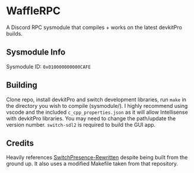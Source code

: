 # WaffleRPC
A Discord RPC sysmodule that compiles + works on the latest devkitPro builds.

## Sysmodule Info
Sysmodule ID: `0x010000000000CAFE`

## Building
Clone repo, install devkitPro and switch development libraries, run `make` in the directory you wish to compile (sysmodule/). I highly recommend using vscode and the included `c_cpp_properties.json` as it will allow Intellisense with devkitPro libraries. You may need to change the path/update the version number. `switch-sdl2` is required to build the GUI app.

## Credits
Heavily references [SwitchPresence-Rewritten](https://github.com/SunResearchInstitute/SwitchPresence-Rewritten) despite being built from the ground up. It also uses a modified Makefile taken from that repository.